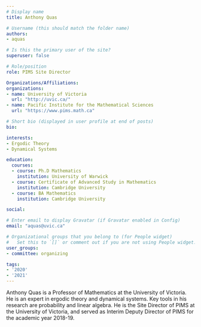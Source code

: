 ```yaml
---
# Display name
title: Anthony Quas

# Username (this should match the folder name)
authors:
- aquas

# Is this the primary user of the site?
superuser: false

# Role/position
role: PIMS Site Director

Organizations/Affiliations:
organizations:
- name: University of Victoria
  url: "http://uvic.ca/"
- name: Pacific Institute for the Mathematical Sciences
  url: "https://www.pims.math.ca"

# Short bio (displayed in user profile at end of posts)
bio: 

interests:
- Ergodic Theory
- Dynamical Systems

education:
  courses:
  - course: Ph.D Mathematics 
    institution: University of Warwick
  - course: Certificate of Advanced Study in Mathematics
    institution: Cambridge University
  - course: BA Mathematics
    institution: Cambridge University

social:

# Enter email to display Gravatar (if Gravatar enabled in Config)
email: "aquas@uvic.ca"

# Organizational groups that you belong to (for People widget)
#   Set this to `[]` or comment out if you are not using People widget.
user_groups:
- committee: organizing

tags:
- '2020'
- '2021'
---
```

Anthony Quas is a Professor of Mathematics at the University of Victoria. He is an expert in ergodic theory and dynamical systems. Key tools in his research are probability and linear algebra. He is the Site Director of PIMS at the University of Victoria, and served as Interim Deputy Director of PIMS for the academic year 2018-19.

